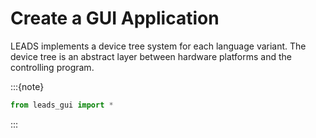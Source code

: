 # Create a GUI Application

LEADS implements a device tree system for each language variant. The device tree is an abstract layer between hardware
platforms and the controlling program.

:::{note}
```python
from leads_gui import *
```
:::